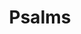---
title: Psalms
description: Sermons delivered in 2016 from our expositional series through the book of Psalms.
image: /images/uploads/Psalms-WEB-e1481838587616.jpg
---